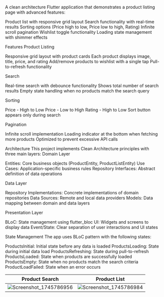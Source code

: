 A clean architecture Flutter application that demonstrates a product listing page with advanced features:

Product list with responsive grid layout
Search functionality with real-time results
Sorting options (Price high to low, Price low to high, Rating)
Infinite scroll pagination
Wishlist toggle functionality
Loading state management with shimmer effects


Features
Product Listing

Responsive grid layout with product cards
Each product displays image, title, price, and rating
Add/remove products to wishlist with a single tap
Pull-to-refresh functionality

Search

Real-time search with debounce functionality
Shows total number of search results
Empty state handling when no products match the search query

Sorting

Price - High to Low
Price - Low to High
Rating - High to Low
Sort button appears only during search

Pagination

Infinite scroll implementation
Loading indicator at the bottom when fetching more products
Optimized to prevent excessive API calls

Architecture
This project implements Clean Architecture principles with three main layers:
Domain Layer

Entities: Core business objects (ProductEntity, ProductListEntity)
Use Cases: Application-specific business rules
Repository Interfaces: Abstract definition of data operations

Data Layer

Repository Implementations: Concrete implementations of domain repositories
Data Sources: Remote and local data providers
Models: Data mapping between domain and data layers

Presentation Layer

BLoC: State management using flutter_bloc
UI: Widgets and screens to display data
Event/State: Clear separation of user interactions and UI states

State Management
The app uses BLoC pattern with the following states:

ProductsInitial: Initial state before any data is loaded
ProductsLoading: State during initial data load
ProductsRefreshing: State during pull-to-refresh
ProductsLoaded: State when products are successfully loaded
ProductsEmpty: State when no products match the search criteria
ProductLoadFailed: State when an error occurs

| **Product Search** | **Product List** |
|:-------------------:|:-----------------:|
| ![Screenshot_1745786956](https://github.com/user-attachments/assets/db817c64-3d20-4067-8f55-d4aa40fadfe7) | ![Screenshot_1745786984](https://github.com/user-attachments/assets/ff2cfe41-b26d-4d8a-a78a-ec3d658416f9) |




